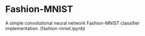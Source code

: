 # Fashion-MNIST
A simple convolutional neural network Fashion-MNIST classifier implementation. (fashion-mnist.ipynb)
